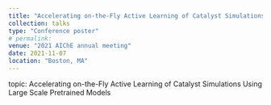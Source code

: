 ```yaml
---
title: "Accelerating on-the-Fly Active Learning of Catalyst Simulations Using Large Scale Pretrained Models"
collection: talks
type: "Conference poster"
# permalink:
venue: "2021 AIChE annual meeting"
date: 2021-11-07
location: "Boston, MA"
---
```


topic: Accelerating on-the-Fly Active Learning of Catalyst Simulations Using Large Scale Pretrained Models
